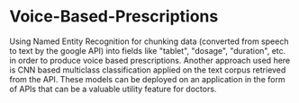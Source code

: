 # Voice-Based-Prescriptions
Using Named Entity Recognition for chunking data (converted from speech to text by the google API) into fields like "tablet", "dosage", "duration", etc. in order to produce voice based prescriptions.
Another approach used here is CNN based multiclass classification applied on the text corpus retrieved from the API.
These models can be deployed on an application in the form of APIs that can be a valuable utility feature for doctors. 

